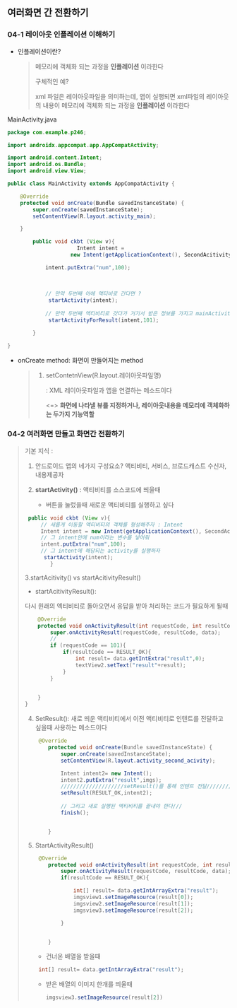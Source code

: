 ## 여러화면 간 전환하기



### 04-1 레이아웃 인플레이션 이해하기

- 인플레이션이란?

  > 메모리에 객체화 되는 과정을 **인플레이션** 이라한다
  >
  > 구체적인 예?
  >
  > xml 파일은 레이아웃파일을 의미하는데, 앱이 실행되면 xml파일의 레이아웃의 내용이 메모리에
  > 객체화 되는 과정을 **인플레이션** 이라한다

MainActivity.java

```java
package com.example.p246;

import androidx.appcompat.app.AppCompatActivity;

import android.content.Intent;
import android.os.Bundle;
import android.view.View;

public class MainActivity extends AppCompatActivity {

    @Override
    protected void onCreate(Bundle savedInstanceState) {
        super.onCreate(savedInstanceState);
        setContentView(R.layout.activity_main);

    }

        public void ckbt (View v){
                      Intent intent =
                    new Intent(getApplicationContext(), SecondAcitivity.class);

            intent.putExtra("num",100);
            
            
            
            // 만약 두번째 아에 액티비로 간다면 ?
             startActivity(intent);
            
            // 만약 두번째 액티비티로 갓다가 거기서 받은 정보를 가지고 mainActivity로 간다면?
             startActivityForResult(intent,101);

        }

}

```



- onCreate method:  화면이 만들어지는 method

  > 1. setContetnView(R.layout.레이아웃파일명)
  >
  >    : XML 레이아웃파일과 앱을 연결하는 메소드이다
  >
  >    <=> **화면에 나타낼 뷰를 지정하거나, 레이아웃내용을 메모리에 객체화하는 두가지 기능역할**

  

### 04-2 여러화면 만들고 화면간 전환하기

> 기본 지식 : 
>
> 1. 안드로이드 앱의 네가지 구성요소? 액티비티, 서비스, 브로드캐스트 수신자, 내용제공자
>
> 2. **startActivity()** : 액티비티를 소스코드에 띄울때
>
>    
>
>    - 버튼을 눌렀을때 새로운 액티비티를 실행하고 싶다
>
> ```java
>  public void ckbt (View v){
>      // 새롭게 이동할 액티비티의 객체를 형성해주자 : Intent
>      Intent intent = new Intent(getApplicationContext(), SecondAcitivity.class);
>      // 그 intent안에 num이라는 변수를 넣어줘       
>      intent.putExtra("num",100);
>      // 그 intent에 해당되는 activity를 실행하자
>       startActivity(intent);
>         }
> 
> ```
>
> 3.startAcitivity() vs startAcitivityResult()
>
> -  startAcitivityResult():
>
>   다시 원래의 엑티비티로 돌아오면서 응답을 받아 처리하는 코드가 필요하게 될때 
>
>   
>
>   ```java
>       @Override
>       protected void onActivityResult(int requestCode, int resultCode, @Nullable Intent data) {
>           super.onActivityResult(requestCode, resultCode, data);
>           // 
>           if (requestCode == 101){
>               if(resultCode == RESULT_OK){
>                   int result= data.getIntExtra("result",0);
>                   textView2.setText("result"+result);
>               }
>           }
>          
>   
>       }
>   }
>   
>   ```
>
>   
>
>   4. SetResult(): 새로 띄운 액티비티에서 이전 액티비티로 인텐트를 전달하고 싶을때 사용하는 메소드이다
>
>      ```java
>       @Override
>          protected void onCreate(Bundle savedInstanceState) {
>              super.onCreate(savedInstanceState);
>              setContentView(R.layout.activity_second_acivity);
>      
>              Intent intent2= new Intent();
>              intent2.putExtra("result",imgs);
>              ////////////////////setResult()를 통해 인텐트 전달/////////////
>              setResult(RESULT_OK,intent2);
>              
>              // 그리고 새로 실행된 액티비티를 끝내야 한다///
>              finish();
>      
>      
>          }
>      ```
>
>      
>
>   
>
>   5. StartActivityResult()
>
>      ```java
>       @Override
>          protected void onActivityResult(int requestCode, int resultCode, @Nullable Intent data) {
>              super.onActivityResult(requestCode, resultCode, data);
>              if(resultCode == RESULT_OK){
>      
>                  int[] result= data.getIntArrayExtra("result");
>                  imgsview1.setImageResource(result[0]);
>                  imgsview2.setImageResource(result[1]);
>                  imgsview3.setImageResource(result[2]);
>      
>              }
>      
>      
>          }
>      ```
>
>      - 건너온 배열을 받을때
>
>      ```java
>       int[] result= data.getIntArrayExtra("result");
>      ```
>
>      - 받은 배열의 이미지 한개를 띄울때
>
>        ```java
>        imgsview3.setImageResource(result[2])
>        ```
>
>        
>
>        



